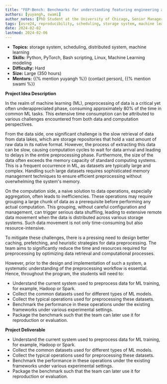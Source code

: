 ```yaml
---
title: "FEP-Bench: Benchmarks for understanding featuring engineering and preprocessing bottlenecks" 
authors: [yuyangh, swami]
author_notes: [PhD Student at the University of Chicago, Senior Manager at IBM]
tags: [osre24, reproducibility, scheduling, storage system, machine learning]
date: 2024-02-02
lastmod: 2024-02-06
---
```


- **Topics:** storage system, scheduling, distributed system, machine learning
- **Skills:** Python, PyTorch, Bash scripting, Linux, Machine Learning modeling 
- **Difficulty:** Hard
- **Size:** Large (350 hours)
- **Mentors:** {{% mention yuyangh %}} (contact person), {{% mention swami %}}

**Project Idea Description**

In the realm of machine learning (ML), preprocessing of data is a critical yet
often underappreciated phase, consuming approximately 80% of the time in common
ML tasks. This extensive time consumption can be attributed to various
challenges encountered from both data and computation perspectives.

From the data side, one significant challenge is the slow retrieval of data
from data lakes, which are storage repositories that hold a vast amount of raw
data in its native format. However, the process of extracting this data can be
slow, causing computation cycles to wait for data arrival and leading to delays
in the entire preprocessing phase. Furthermore, the size of the data often
exceeds the memory capacity of standard computing systems. This is a frequent
occurrence in ML, as datasets are typically large and complex. Handling such
large datasets requires sophisticated memory management techniques to ensure
efficient preprocessing without overwhelming the system's memory.

On the computation side, a naive solution to data operations, especially
aggregation, often leads to inefficiencies. These operations may require
grouping a large chunk of data as a prerequisite before performing any actual
computation. This grouping, without careful configuration and management, can
trigger serious data shuffling, leading to extensive remote data movement when
the data is distributed across various storage systems. Such data movement is
not only time-consuming but also resource-intensive.

To mitigate these challenges, there is a pressing need to design better
caching, prefetching, and heuristic strategies for data preprocessing. The team
aims to significantly reduce the time and resources required for preprocessing
by optimizing data retrieval and computational processes.

However, prior to the design and implementation of such a system, a systematic
understanding of the preprocessing workflow is essential. Hence, throughout the
program, the students will need to:

- Understand the current system used to preprocess data for ML training, for
  example, Hadoop or Spark.
- Collect the common datasets used for different types of ML models.
- Collect the typical operations used for preprocessing these datasets.
- Benchmark the performance in these operations under the existing frameworks
  under various experimental settings.
- Package the benchmark such that the team can later use it for reproduction or
  evaluation.

**Project Deliverable**
- Understand the current system used to preprocess data for ML training, for
  example, Hadoop or Spark.
- Collect the common datasets used for different types of ML models.
- Collect the typical operations used for preprocessing these datasets.
- Benchmark the performance in these operations under the existing frameworks
  under various experimental settings.
- Package the benchmark such that the team can later use it for reproduction or evaluation.

